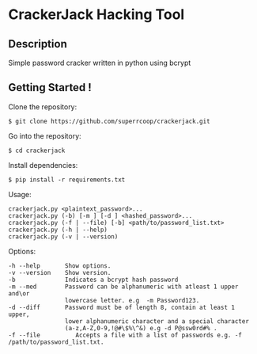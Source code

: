 CrackerJack Hacking Tool
=======================

Description
-------------------

Simple password cracker written in python using bcrypt

Getting Started !
-------------------

Clone the repository:

`$ git clone https://github.com/superrcoop/crackerjack.git`

Go into the repository:

`$ cd crackerjack`

Install dependencies:

`$ pip install -r requirements.txt`


Usage: 

    crackerjack.py <plaintext_password>...
    crackerjack.py (-b) [-m ] [-d ] <hashed_password>...
    crackerjack.py (-f | --file) [-b] <path/to/password_list.txt>
    crackerjack.py (-h | --help)
    crackerjack.py (-v | --version)

Options:

    -h --help       Show options.
    -v --version    Show version.
    -b              Indicates a bcrypt hash password       
    -m --med        Password can be alphanumeric with atleast 1 upper and\or 
                    lowercase letter. e.g  -m Password123.
    -d --diff       Password must be of length 8, contain at least 1 upper,
                    lower alphanumeric character and a special character 
                    (a-z,A-Z,0-9,!@#\$%\^&) e.g -d P@ssw0rd#% .
    -f --file          Accepts a file with a list of passwords e.g. -f /path/to/password_list.txt.
